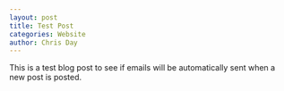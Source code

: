 ```yaml
---
layout: post
title: Test Post
categories: Website
author: Chris Day
---
```


This is a test blog post to see if emails will be automatically sent when a new post is posted.